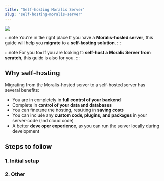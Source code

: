 ```yaml
---
title: "Self-hosting Moralis Server"
slug: "self-hosting-moralis-server"
---
```


![](/img/content/53a7368-self-hosted-moralis-server-webpage-banner.webp)

:::note You're in the right place
If you have a **Moralis-hosted server**, this guide will help you **migrate** to a **self-hosting solution**.
:::

:::note For you too
If you are looking to **self-host a Moralis Server from scratch**, this guide is also for you.
:::

## Why self-hosting

Migrating from the Moralis-hosted server to a self-hosted server has several benefits:

- You are in completely in **full control of your backend**
- Complete in **control of your data and databases**
- You can finetune the hosting, resulting in **saving costs**
- You can include any **custom code, plugins, and packages** in your server-code (and cloud code)
- A better **developer experience**, as you can run the server locally during development

## Steps to follow

### 1. Initial setup
### 2. Other